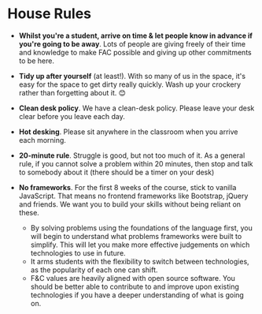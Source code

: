 # House Rules

+ **Whilst you're a student, arrive on time & let people know in advance if you're going to be away**. Lots of people are giving freely of their time and knowledge to make FAC possible and giving up other commitments to be here.

+  **Tidy up after yourself** (at least!). With so many of us in the space, it's easy for the space to get dirty really quickly. Wash up your crockery rather than forgetting about it. :blush:

+ **Clean desk policy**. We have a clean-desk policy. Please leave your desk clear before you leave each day.

+ **Hot desking**. Please sit anywhere in the classroom when you arrive each morning.

+ **20-minute rule**. Struggle is good, but not too much of it. As a general rule, if you cannot solve a problem within 20 minutes, then stop and talk to somebody about it (there should be a timer on your desk)

+ **No frameworks**. For the first 8 weeks of the course, stick to vanilla JavaScript. That means no frontend frameworks like Bootstrap, jQuery and friends. We want you to build your skills without being reliant on these.
  + By solving problems using the foundations of the language first, you will begin to understand what problems frameworks were built to simplify. This will let you make more effective judgements on which technologies to use in future.
  + It arms students with the flexibility to switch between technologies, as the popularity of each one can shift.
  + F&C values are heavily aligned with open source software. You should be better able to contribute to and improve upon existing technologies if you have a deeper understanding of what is going on.
